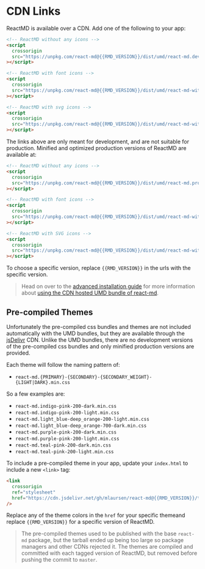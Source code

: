# CDN Links

ReactMD is available over a CDN. Add one of the following to your app:

```html
<!-- ReactMD without any icons -->
<script
  crossorigin
  src="https://unpkg.com/react-md@{{RMD_VERSION}}/dist/umd/react-md.development.js"
></script>
```

```html
<!-- ReactMD with font icons -->
<script
  crossorigin
  src="https://unpkg.com/react-md@{{RMD_VERSION}}/dist/umd/react-md-with-font-icons.development.js"
></script>
```

```html
<!-- ReactMD with svg icons -->
<script
  crossorigin
  src="https://unpkg.com/react-md@{{RMD_VERSION}}/dist/umd/react-md-with-svg-icons.development.js"
></script>
```

The links above are only meant for development, and are not suitable for
production. Minified and optimized production versions of ReactMD are available
at:

```html
<!-- ReactMD without any icons -->
<script
  crossorigin
  src="https://unpkg.com/react-md@{{RMD_VERSION}}/dist/umd/react-md.production.min.js"
></script>
```

```html
<!-- ReactMD with font icons -->
<script
  crossorigin
  src="https://unpkg.com/react-md@{{RMD_VERSION}}/dist/umd/react-md-with-font-icons.production.min.js"
></script>
```

```html
<!-- ReactMD with SVG icons -->
<script
  crossorigin
  src="https://unpkg.com/react-md@{{RMD_VERSION}}/dist/umd/react-md-with-svg-icons.production.min.js"
></script>
```

To choose a specific version, replace `{{RMD_VERSION}}` in the urls with the
specific version.

> Head on over to the
> [advanced installation guide](/guides/advanced-installation) for more
> information about
> [using the CDN hosted UMD bundle of react-md](/guides/advanced-installation#using-the-cdn-hosted-umd-bundle-of-react-md).

## Pre-compiled Themes

Unfortunately the pre-compiled css bundles and themes are not included
automatically with the UMD bundles, but they are available through the
[jsDelivr](https://www.jsdelivr.com/) CDN. Unlike the UMD bundles, there are no
development versions of the pre-compiled css bundles and only minified
production versions are provided.

Each theme will follow the naming pattern of:

- `react-md.{PRIMARY}-{SECONDARY}-{SECONDARY_WEIGHT}-{LIGHT|DARK}.min.css`

So a few examples are:

- `react-md.indigo-pink-200-dark.min.css`
- `react-md.indigo-pink-200-light.min.css`
- `react-md.light_blue-deep_orange-200-light.min.css`
- `react-md.light_blue-deep_orange-700-dark.min.css`
- `react-md.purple-pink-200-dark.min.css`
- `react-md.purple-pink-200-light.min.css`
- `react-md.teal-pink-200-dark.min.css`
- `react-md.teal-pink-200-light.min.css`

To include a pre-compiled theme in your app, update your `index.html` to include
a new `<link>` tag:

```html
<link
  crossorigin
  ref="stylesheet"
  href="https://cdn.jsdelivr.net/gh/mlaursen/react-md@{{RMD_VERSION}}/themes/react-md.teal-pink-200-dark.min.css"
/>
```

Replace any of the theme colors in the `href` for your specific themeand replace
`{{RMD_VERSION}}` for a specific version of ReactMD.

> The pre-compiled themes used to be published with the base `react-md` package,
> but the tarball ended up being too large so package managers and other CDNs
> rejected it. The themes are compiled and committed with each tagged version of
> ReactMD, but removed before pushing the commit to `master`.
